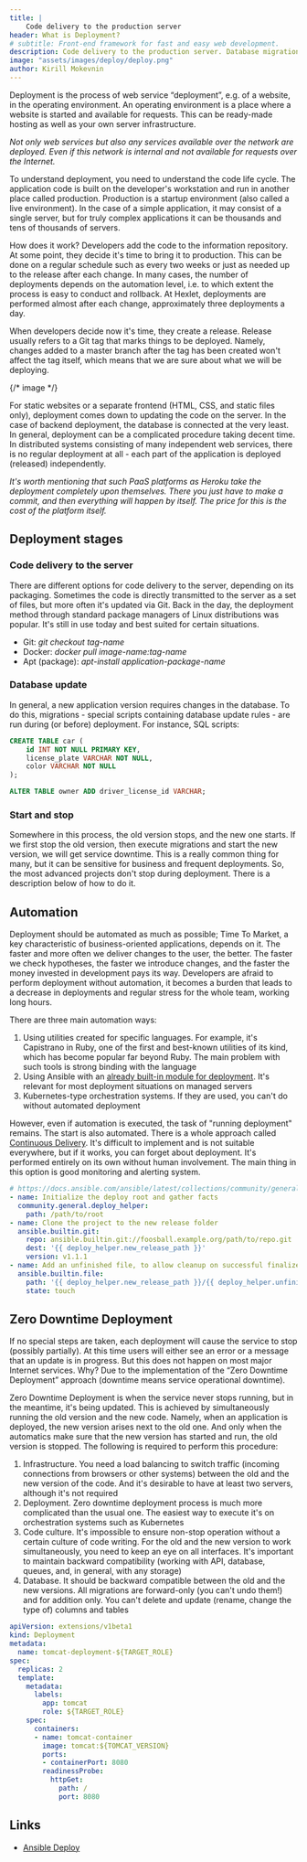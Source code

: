```yaml
---
title: |
    Code delivery to the production server
header: What is Deployment?
# subtitle: Front-end framework for fast and easy web development.
description: Code delivery to the production server. Database migration. Zero Downtime Deployment. Ansible, Kubernetes.
image: "assets/images/deploy/deploy.png"
author: Kirill Mokevnin
---
```


Deployment is the process of web service “deployment”, e.g. of a website, in the operating environment. An operating environment is a place where a website is started and available for requests. This can be ready-made hosting as well as your own server infrastructure.

*Not only web services but also any services available over the network are deployed. Even if this network is internal and not available for requests over the Internet.*

To understand deployment, you need to understand the code life cycle. The application code is built on the developer's workstation and run in another place called production. Production is a startup environment (also called a live environment). In the case of a simple application, it may consist of a single server, but for truly complex applications it can be thousands and tens of thousands of servers.

How does it work? Developers add the code to the information repository. At some point, they decide it's time to bring it to production. This can be done on a regular schedule such as every two weeks or just as needed up to the release after each change. In many cases, the number of deployments depends on the automation level, i.e. to which extent the process is easy to conduct and rollback. At Hexlet, deployments are performed almost after each change, approximately three deployments a day.

When developers decide now it's time, they create a release. Release usually refers to a Git tag that marks things to be deployed. Namely, changes added to a master branch after the tag has been created won't affect the tag itself, which means that we are sure about what we will be deploying.

{/* image */}

For static websites or a separate frontend (HTML, CSS, and static files only), deployment comes down to updating the code on the server. In the case of backend deployment, the database is connected at the very least. In general, deployment can be a complicated procedure taking decent time. In distributed systems consisting of many independent web services, there is no regular deployment at all - each part of the application is deployed (released) independently.

*It's worth mentioning that such PaaS platforms as Heroku take the deployment completely upon themselves. There you just have to make a commit, and then everything will happen by itself. The price for this is the cost of the platform itself.*

## Deployment stages

### Code delivery to the server

There are different options for code delivery to the server, depending on its packaging. Sometimes the code is directly transmitted to the server as a set of files, but more often it's updated via Git. Back in the day, the deployment method through standard package managers of Linux distributions was popular. It's still in use today and best suited for certain situations.

* Git: *git checkout tag-name*
* Docker: *docker pull image-name:tag-name*
* Apt (package): *apt-install application-package-name*

### Database update

In general, a new application version requires changes in the database. To do this, migrations - special scripts containing database update rules - are run during (or before) deployment. For instance, SQL scripts:

```sql
CREATE TABLE car (
    id INT NOT NULL PRIMARY KEY,
    license_plate VARCHAR NOT NULL,
    color VARCHAR NOT NULL
);

ALTER TABLE owner ADD driver_license_id VARCHAR;
```

### Start and stop

Somewhere in this process, the old version stops, and the new one starts. If we first stop the old version, then execute migrations and start the new version, we will get service downtime. This is a really common thing for many, but it can be sensitive for business and frequent deployments. So, the most advanced projects don't stop during deployment. There is a description below of how to do it.

## Automation

Deployment should be automated as much as possible; Time To Market, a key characteristic of business-oriented applications, depends on it. The faster and more often we deliver changes to the user, the better. The faster we check hypotheses, the faster we introduce changes, and the faster the money invested in development pays its way. Developers are afraid to perform deployment without automation, it becomes a burden that leads to a decrease in deployments and regular stress for the whole team, working long hours.

There are three main automation ways:

1. Using utilities created for specific languages. For example, it's Capistrano in Ruby, one of the first and best-known utilities of its kind, which has become popular far beyond Ruby. The main problem with such tools is strong binding with the language
2. Using Ansible with an [already built-in module for deployment](https://docs.ansible.com/ansible/latest/collections/community/general/deploy_helper_module.html). It's relevant for most deployment situations on managed servers
3. Kubernetes-type orchestration systems. If they are used, you can't do without automated deployment

However, even if automation is executed, the task of "running deployment" remains. The start is also automated. There is a whole approach called [Continuous Delivery](https://en.wikipedia.org/wiki/Continuous_delivery). It's difficult to implement and is not suitable everywhere, but if it works, you can forget about deployment. It's performed entirely on its own without human involvement. The main thing in this option is good monitoring and alerting system.

```yaml
# https://docs.ansible.com/ansible/latest/collections/community/general/deploy_helper_module.html#examples
- name: Initialize the deploy root and gather facts
  community.general.deploy_helper:
    path: /path/to/root
- name: Clone the project to the new release folder
  ansible.builtin.git:
    repo: ansible.builtin.git://foosball.example.org/path/to/repo.git
    dest: '{{ deploy_helper.new_release_path }}'
    version: v1.1.1
- name: Add an unfinished file, to allow cleanup on successful finalize
  ansible.builtin.file:
    path: '{{ deploy_helper.new_release_path }}/{{ deploy_helper.unfinished_filename }}'
    state: touch
```

## Zero Downtime Deployment

If no special steps are taken, each deployment will cause the service to stop (possibly partially). At this time users will either see an error or a message that an update is in progress. But this does not happen on most major Internet services. Why? Due to the implementation of the “Zero Downtime Deployment” approach (downtime means service operational downtime).

Zero Downtime Deployment is when the service never stops running, but in the meantime, it's being updated. This is achieved by simultaneously running the old version and the new code. Namely, when an application is deployed, the new version arises next to the old one. And only when the automatics make sure that the new version has started and run, the old version is stopped. The following is required to perform this procedure:

1. Infrastructure. You need a load balancing to switch traffic (incoming connections from browsers or other systems) between the old and the new version of the code. And it's desirable to have at least two servers, although it's not required
2. Deployment. Zero downtime deployment process is much more complicated than the usual one. The easiest way to execute it's on orchestration systems such as Kubernetes
3. Code culture. It's impossible to ensure non-stop operation without a certain culture of code writing. For the old and the new version to work simultaneously, you need to keep an eye on all interfaces. It's important to maintain backward compatibility (working with API, database, queues, and, in general, with any storage)
4. Database. It should be backward compatible between the old and the new versions. All migrations are forward-only (you can't undo them!) and for addition only. You can't delete and update (rename, change the type of) columns and tables

```yaml
apiVersion: extensions/v1beta1
kind: Deployment
metadata:
  name: tomcat-deployment-${TARGET_ROLE}
spec:
  replicas: 2
  template:
    metadata:
      labels:
        app: tomcat
        role: ${TARGET_ROLE}
    spec:
      containers:
      - name: tomcat-container
        image: tomcat:${TOMCAT_VERSION}
        ports:
        - containerPort: 8080
        readinessProbe:
          httpGet:
            path: /
            port: 8080
```

## Links

* [Ansible Deploy](https://docs.ansible.com/ansible/latest/collections/community/general/deploy_helper_module.html)
